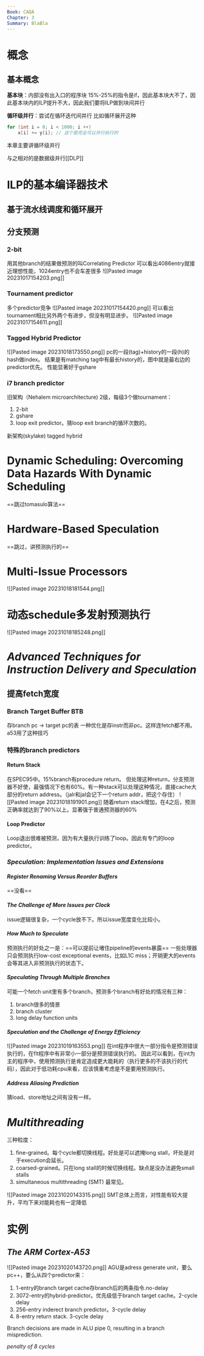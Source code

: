 ```yaml
---
Book: CAQA
Chapter: 3
Summary: BlaBla
---
```

# 概念
## 基本概念
**基本块**：内部没有出入口的程序块
15%-25%的指令是if，因此基本块大不了，因此基本块内的ILP提升不大，因此我们要将ILP做到块间并行

**循环级并行**：尝试在循环迭代间并行
比如循环展开这种
```cpp
for (int i = 0; i < 1000; i ++)
	x[i] += y[i]; // 这个是完全可以并行执行的
```
本章主要讲循环级并行

与之相对的是数据级并行[[DLP]]


# ILP的基本编译器技术
## 基于流水线调度和循环展开

## 分支预测
### 2-bit
用其他branch的结果做预测的叫Correlating Predictor
可以看出4086entry就接近理想性能，1024entry也不会车差很多
![[Pasted image 20231017154203.png]]

### Tournament predictor
多个predictor竞争
![[Pasted image 20231017154420.png]]
可以看出tournament相比另外两个有进步，但没有明显进步。
![[Pasted image 20231017154611.png]]
### Tagged Hybrid Predictor
![[Pasted image 20231018173550.png]]
pc的一段(tag)+history的一段(h)的hash做index。
结果是有matching tag中有最长history的，图中就是最右边的predictor优先。
性能显著好于gshare

### i7 branch predictor
旧架构（Nehalem microarchitecture) 2级，每级3个做tournament：
1. 2-bit
2. gshare
3. loop exit predictor。猜loop exit branch的循环次数的。

新架构(skylake) tagged hybrid

# Dynamic Scheduling: Overcoming Data Hazards With Dynamic Scheduling

==跳过tomasulo算法==

# Hardware-Based Speculation
==跳过，讲预测执行的==

# Multi-Issue Processors
![[Pasted image 20231018181544.png]]

# 动态schedule多发射预测执行
![[Pasted image 20231018185248.png]]

# _Advanced Techniques for Instruction Delivery and Speculation_

## 提高fetch宽度
### Branch Target Buffer BTB
存branch pc -> target pc的表
一种优化是存instr而非pc。这样连fetch都不用。a53用了这种技巧

### 特殊的branch predictors
#### Return Stack
在SPEC95中。15%branch有procedure return。
但处理这种return，分支预测器不好使，最强情况下也有60%。有一种stack可以处理这种情况，直接cache大部分的return address。（jalr和jal会记下一个return addr，把这个存住）
![[Pasted image 20231018191901.png]]
随着return stack增加，在4之后，预测正确率就达到了90%以上。显著强于普通预测器的60%
#### Loop Predictor
Loop退出很难被预测，因为有大量执行训练了loop。因此有专门的loop predictor。

### _Speculation: Implementation Issues and Extensions_
#### _Register Renaming Versus Reorder Buffers_
==没看==

#### _The Challenge of More Issues per Clock_
issue逻辑很复杂，一个cycle放不下。所以issue宽度变化比较小。

#### _How Much to Speculate_
预测执行的好处之一是：==可以提前让堵住pipeline的events暴露==
一些处理器只会预测执行low-cost exceptional events，比如L1C miss；开销更大的events会等其进入非预测执行的状态下。

#### _Speculating Through Multiple Branches_
可能一个fetch unit里有多个branch，预测多个branch有好处的情况有三种：
1. branch很多的情景
2. branch cluster
3. long delay function units

#### _Speculation and the Challenge of Energy Efficiency_
![[Pasted image 20231019163553.png]]
在int程序中很大一部分指令是预测错误执行的，在flt程序中有非常小一部分是预测错误执行的。
因此可以看到，在int为主的程序中，使用预测执行是肯定造成更大能耗的（执行更多的不该执行的代码），因此对于低功耗cpu来看，应该慎重考虑是不是要用预测执行。

#### _Address Aliasing Prediction_
猜load、store地址之间有没有一样。

# _Multithreading_
三种粒度：
1. fine-grained。每个cycle都切换线程。好处是可以遮掩long stall，坏处是对于execution会延长。
2. coarsed-grained。只在long stall的时候切换线程。缺点是没办法避免small stalls
3. simultaneous multithreading (SMT) 最常见。

![[Pasted image 20231020143315.png]]
SMT总体上而言，对性能有较大提升，平均下来对能耗也有一定降低

# 实例
## _The ARM Cortex-A53_
![[Pasted image 20231020143720.png]]
AGU是adress generate unit，要么pc++，要么从四个predictor来：
1. 1-entry的branch target cache存branch后的两条指令.no-delay
2. 3072-entry的hybrid-predictor。优先级低于branch target cache。2-cycle delay
3. 256-entry inderect branch predictor。3-cycle delay
4. 8-entry return stack. 3-cycle delay

Branch decisions are made in ALU pipe 0, resulting in a branch misprediction. 



_penalty of 8 cycles_


